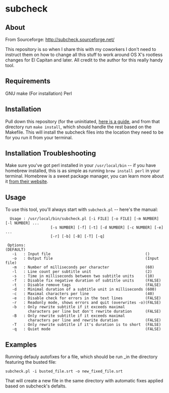 # subcheck

## About

From Sourceforge: http://subcheck.sourceforge.net/

This repository is so when I share this with my coworkers I don't need to instruct them on how to change all this stuff to work around OS X's rootless changes for El Capitan and later. All credit to the author for this really handy tool.

## Requirements

GNU make (For installation)
Perl

## Installation

Pull down this repository (for the uninitiated, [here is a guide](https://help.github.com/articles/cloning-a-repository/), and from that directory run `make install`, which should handle the rest based on the Makefile. This will install the subcheck files into the location they need to be for you run it from your terminal.

## Installation Troubleshooting

Make sure you've got perl installed in your `/usr/local/bin` -- if you have homebrew installed, this is as simple as running `brew install perl` in your terminal. Homebrew is a sweet package manager, you can learn more about it [from their website](https://brew.sh/).

## Usage

To use this tool, you'll always start with `subcheck.pl` -- here's the manual:

```
  Usage : /usr/local/bin/subcheck.pl [-i FILE] [-o FILE] [-m NUMBER] [-l NUMBER] ...
                    [-s NUMBER] [-f] [-t] [-d NUMBER] [-c NUMBER] [-e] ...
                    [-r] [-b] [-B] [-T] [-q]

 Options:                                                     (DEFAULT)
   -i   : Input file                                          ()
   -o   : Output file                                         (Input file)
   -m   : Number of milliseconds per character                (60)
   -l   : Line count per subtitle unit                        (2)
   -s   : Time in milliseconds between two subtitle units     (10)
   -f   : Disable fix negative duration of subtitle units     (FALSE)
   -t   : Disable remove tags                                 (FALSE)
   -d   : Minimal duration of a subtitle unit in milliseconds (600)
   -c   : Maximal characters per line                         (40)
   -e   : Disable check for errors in the text lines          (FALSE)
   -r   : Readonly mode, shows errors and quit (overwrites -o)(FALSE)
   -b   : Only rewrite subtitle if it exceeds maximal
          characters per line but don't rewrite duration      (FALSE)
   -B   : Only rewrite subtitle if it exceeds maximal
          characters per line and rewrite duration            (FALSE)
   -T   : Only rewrite subtitle if it's duration is to short  (FALSE)
   -q   : Quiet mode                                          (FALSE)
```

## Examples

Running defauly autofixes for a file, which should be run _in the directory featuring the busted file:

```
subcheck.pl -i busted_file.srt -o new_fixed_file.srt
```

That will create a new file in the same directory with automatic fixes applied based on subcheck's defalts.